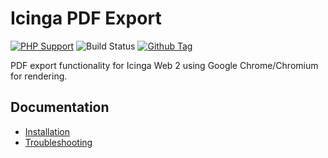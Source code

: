 # Icinga PDF Export

[![PHP Support](https://img.shields.io/badge/php-%3E%3D%207.2-777BB4?logo=PHP)](https://php.net/)
![Build Status](https://github.com/icinga/icingaweb2-module-pdfexport/workflows/PHP%20Tests/badge.svg?branch=master)
[![Github Tag](https://img.shields.io/github/tag/Icinga/icingaweb2-module-pdfexport.svg)](https://github.com/Icinga/icingaweb2-module-pdfexport)

PDF export functionality for Icinga Web 2 using Google Chrome/Chromium for rendering.

## Documentation

* [Installation](doc/02-Installation.md)
* [Troubleshooting](doc/70-Troubleshooting.md)
